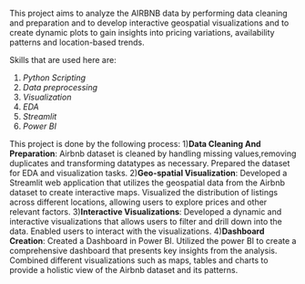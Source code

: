 This project aims to analyze the AIRBNB data by performing data cleaning and preparation and to develop interactive geospatial visualizations
and to create dynamic plots to gain insights into pricing variations, availability patterns and location-based trends.

Skills that are used here are:
1) *Python Scripting*
2) *Data preprocessing*
3) *Visualization*
4) *EDA*
5) *Streamlit*
6) *Power BI*

This project is done by the following process:
1)**Data Cleaning And Preparation**: Airbnb dataset is cleaned by handling missing values,removing duplicates and transforming datatypes as necessary.
Prepared the dataset for EDA and visualization tasks.
2)**Geo-spatial Visualization**: Developed a Streamlit web application that utilizes the geospatial data from the Airbnb dataset to create interactive maps.
Visualized the distribution of listings across different locations, allowing users to explore prices and other relevant factors.
3)**Interactive Visualizations**: Developed a  dynamic and interactive visualizations that allows users to filter and drill down into the data.
Enabled users to interact with the visualizations.
4)**Dashboard Creation**: Created a Dashboard in Power BI. Utilized the power BI to create a comprehensive dashboard that presents key insights from the analysis.
Combined different visualizations such as maps, tables and charts to provide a holistic view of the Airbnb dataset and its patterns.
